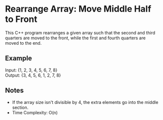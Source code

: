 # Rearrange Array: Move Middle Half to Front

This C++ program rearranges a given array such that the second and third quarters are moved to the front, while the first and fourth quarters are moved to the end.

## Example

Input:  {1, 2, 3, 4, 5, 6, 7, 8}  
Output: {3, 4, 5, 6, 1, 2, 7, 8}

## Notes

- If the array size isn't divisible by 4, the extra elements go into the middle section.
- Time Complexity: O(n)